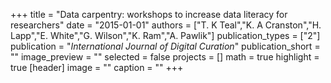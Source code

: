 +++
title = "Data carpentry: workshops to increase data literacy for researchers"
date = "2015-01-01"
authors = ["T. K Teal","K. A Cranston","H. Lapp","E. White","G. Wilson","K. Ram","A. Pawlik"]
publication_types = ["2"]
publication = "_International Journal of Digital Curation_"
publication_short = ""
image_preview = ""
selected = false
projects = []
math = true
highlight = true
[header]
image = ""
caption = ""
+++

